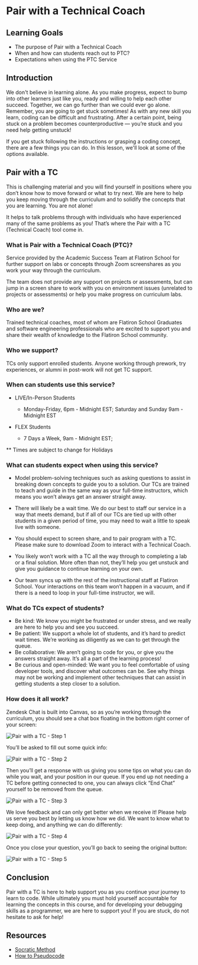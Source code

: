# Pair with a Technical Coach

## Learning Goals

- The purpose of Pair with a Technical Coach
- When and how can students reach out to PTC?
- Expectations when using the PTC Service

## Introduction

We don't believe in learning alone. As you make progress, expect to bump into
other learners just like you, ready and willing to help each other succeed.
Together, we can go further than we could ever go alone. Remember, you are going
to get stuck sometimes! As with any new skill you learn, coding can be difficult
and frustrating. After a certain point, being stuck on a problem becomes
counterproductive — you’re stuck and you need help getting unstuck!

If you get stuck following the instructions or grasping a coding concept, there
are a few things you can do. In this lesson, we'll look at some of the options
available.


## Pair with a TC

This is challenging material and you will find yourself in positions where you don’t know how to move forward 
or what to try next. We are here to help you keep moving through the curriculum and to solidify the concepts 
that you are learning. You are not alone! 

It helps to talk problems through with individuals who have experienced many of the same problems as you!
That’s where the Pair with a TC (Technical Coach) tool come in.

### What is Pair with a Technical Coach (PTC)?

Service provided by the Academic Success Team at Flatiron
School for further support on labs or concepts through Zoom screenshares as you work your way through the 
curriculum.

The team does not provide any support on
projects or assessments, but can jump in a screen share to work with you on
environment issues (unrelated to projects or assessments) or help you make
progress on curriculum labs.

### Who are we?

Trained technical coaches, most of whom are Flatiron School Graduates and software engineering professionals who are excited to support you and share their wealth of knowledge to the Flatiron School community. 

### Who we support?

TCs only support enrolled students. Anyone working through prework, try
experiences, or alumni in post-work will not get TC support.

### When can students use this service?

- LIVE/In-Person Students
  - Monday-Friday, 6pm - Midnight EST; Saturday and Sunday 9am - Midnight EST

- FLEX Students 
  - 7 Days a Week, 9am - Midnight EST;

** Times are subject to change for Holidays

### What can students expect when using this service?

- Model problem-solving techniques such as asking questions to assist in breaking down concepts to
guide you to a solution. Our TCs are trained to teach and guide in the same way as your full-time instructors, which means you won’t always get an answer straight away.

- There will likely be a wait time. We do our best to
  staff our service in a way that meets demand, but if all of our TCs are tied up
  with other students in a given period of time, you may need to wait a little to
  speak live with someone.

- You should expect to screen share, and to pair program with a TC. Please make sure to download Zoom to 
interact with a Technical Coach. 

- You likely won’t work with a TC all the way through to completing a lab or a
  final solution. More often than not, they’ll help you get unstuck and give you
  guidance to continue learning on your own.

- Our team syncs up with the rest of the instructional staff at Flatiron School.
  Your interactions on this team won’t happen in a vacuum, and if there is a need
  to loop in your full-time instructor, we will.

### What do TCs expect of students?

- Be kind: We know you might be frustrated or under stress, and we really are
  here to help you and see you succeed.
- Be patient: We support a whole lot of students, and it’s hard to predict wait
  times. We’re working as diligently as we can to get through the queue.
- Be collaborative: We aren’t going to code for you, or give you the answers
  straight away. It’s all a part of the learning process!
- Be curious and open-minded: We want you to feel comfortable of using developer tools, and discover
  what outcomes can be. See why things may not be working and implement other techniques that can assist
  in getting students a step closer to a solution.

### How does it all work?

Zendesk Chat is built into Canvas, so as you’re working through the curriculum,
you should see a chat box floating in the bottom right corner of your screen:

![Pair with a TC - Step 1](https://curriculum-content.s3.amazonaws.com/homeroom/welcome-getting-help/pair-with-a-tc-1.png)

You’ll be asked to fill out some quick info:

![Pair with a TC - Step 2](https://curriculum-content.s3.amazonaws.com/homeroom/welcome-getting-help/pair-with-a-tc-2.png)

Then you’ll get a response with us giving you some tips on what you can do while you wait, and your position in our queue. If you end up not needing a TC before getting connected to one, you can always click “End Chat” yourself to be removed from the queue.

![Pair with a TC - Step 3](https://curriculum-content.s3.amazonaws.com/homeroom/welcome-getting-help/pair-with-a-tc-3.png)

We love feedback and can only get better when we receive it! Please help us serve you best by letting us know how we did. We want to know what to keep doing, and anything we can do differently:

![Pair with a TC - Step 4](https://curriculum-content.s3.amazonaws.com/homeroom/welcome-getting-help/pair-with-a-tc-4.png)

Once you close your question, you’ll go back to seeing the original button:

![Pair with a TC - Step 5](https://curriculum-content.s3.amazonaws.com/homeroom/welcome-getting-help/pair-with-a-tc-5.png)

## Conclusion

Pair with a TC is here to help support you as you continue your journey to learn
to code. While ultimately you must hold yourself accountable for learning the
concepts in this course, and for developing your debugging skills as a
programmer, we are here to support you! If you are stuck, do not hesitate to ask
for help!

## Resources

- [Socratic Method][]
- [How to Pseudocode][pseudocode]

[pseudocode]: https://www.wikihow.com/Write-Pseudocode
[socratic method]: https://en.wikipedia.org/wiki/Socratic_method
[hours]: https://flatironschoolsupport.zendesk.com/hc/en-us/articles/1500005525241-When-are-Online-SE-Technical-Coaches-available-
